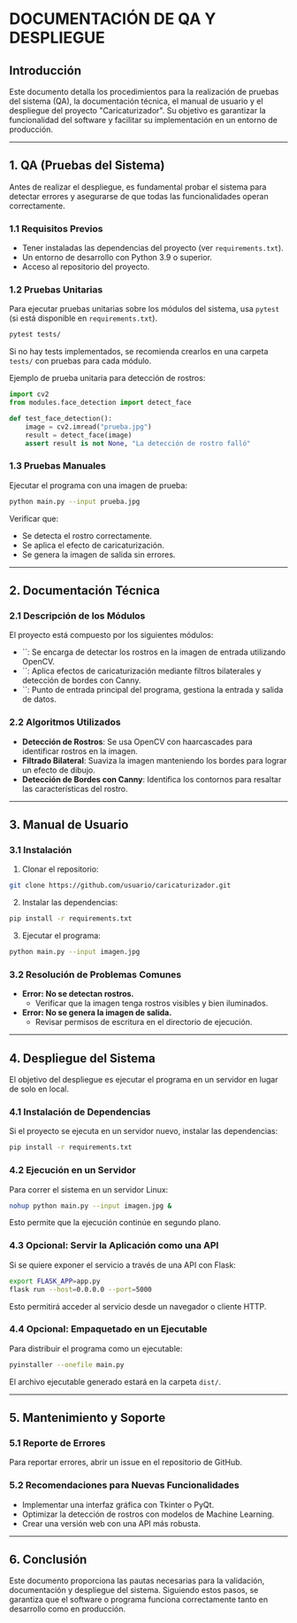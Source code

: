 # DOCUMENTACIÓN DE QA Y DESPLIEGUE

## Introducción

Este documento detalla los procedimientos para la realización de pruebas del sistema (QA), la documentación técnica, el manual de usuario y el despliegue del proyecto "Caricaturizador". Su objetivo es garantizar la funcionalidad del software y facilitar su implementación en un entorno de producción.

---

## 1. QA (Pruebas del Sistema)

Antes de realizar el despliegue, es fundamental probar el sistema para detectar errores y asegurarse de que todas las funcionalidades operan correctamente.

### **1.1 Requisitos Previos**

- Tener instaladas las dependencias del proyecto (ver `requirements.txt`).
- Un entorno de desarrollo con Python 3.9 o superior.
- Acceso al repositorio del proyecto.

### **1.2 Pruebas Unitarias**

Para ejecutar pruebas unitarias sobre los módulos del sistema, usa `pytest` (si está disponible en `requirements.txt`).

```bash
pytest tests/
```

Si no hay tests implementados, se recomienda crearlos en una carpeta `tests/` con pruebas para cada módulo.

Ejemplo de prueba unitaria para detección de rostros:

```python
import cv2
from modules.face_detection import detect_face  

def test_face_detection():
    image = cv2.imread("prueba.jpg")
    result = detect_face(image)
    assert result is not None, "La detección de rostro falló"
```

### **1.3 Pruebas Manuales**

Ejecutar el programa con una imagen de prueba:

```bash
python main.py --input prueba.jpg
```

Verificar que:

- Se detecta el rostro correctamente.
- Se aplica el efecto de caricaturización.
- Se genera la imagen de salida sin errores.

---

## 2. Documentación Técnica

### **2.1 Descripción de los Módulos**

El proyecto está compuesto por los siguientes módulos:

- ``: Se encarga de detectar los rostros en la imagen de entrada utilizando OpenCV.
- ``: Aplica efectos de caricaturización mediante filtros bilaterales y detección de bordes con Canny.
- ``: Punto de entrada principal del programa, gestiona la entrada y salida de datos.

### **2.2 Algoritmos Utilizados**

- **Detección de Rostros**: Se usa OpenCV con haarcascades para identificar rostros en la imagen.
- **Filtrado Bilateral**: Suaviza la imagen manteniendo los bordes para lograr un efecto de dibujo.
- **Detección de Bordes con Canny**: Identifica los contornos para resaltar las características del rostro.

---

## 3. Manual de Usuario

### **3.1 Instalación**

1. Clonar el repositorio:

```bash
git clone https://github.com/usuario/caricaturizador.git
```

2. Instalar las dependencias:

```bash
pip install -r requirements.txt
```

3. Ejecutar el programa:

```bash
python main.py --input imagen.jpg
```

### **3.2 Resolución de Problemas Comunes**

- **Error: No se detectan rostros.**
  - Verificar que la imagen tenga rostros visibles y bien iluminados.
- **Error: No se genera la imagen de salida.**
  - Revisar permisos de escritura en el directorio de ejecución.

---

## 4. Despliegue del Sistema

El objetivo del despliegue es ejecutar el programa en un servidor en lugar de solo en local.

### **4.1 Instalación de Dependencias**

Si el proyecto se ejecuta en un servidor nuevo, instalar las dependencias:

```bash
pip install -r requirements.txt
```

### **4.2 Ejecución en un Servidor**

Para correr el sistema en un servidor Linux:

```bash
nohup python main.py --input imagen.jpg &
```

Esto permite que la ejecución continúe en segundo plano.

### **4.3 Opcional: Servir la Aplicación como una API**

Si se quiere exponer el servicio a través de una API con Flask:

```bash
export FLASK_APP=app.py
flask run --host=0.0.0.0 --port=5000
```

Esto permitirá acceder al servicio desde un navegador o cliente HTTP.

### **4.4 Opcional: Empaquetado en un Ejecutable**

Para distribuir el programa como un ejecutable:

```bash
pyinstaller --onefile main.py
```

El archivo ejecutable generado estará en la carpeta `dist/`.

---

## 5. Mantenimiento y Soporte

### **5.1 Reporte de Errores**

Para reportar errores, abrir un issue en el repositorio de GitHub.

### **5.2 Recomendaciones para Nuevas Funcionalidades**

- Implementar una interfaz gráfica con Tkinter o PyQt.
- Optimizar la detección de rostros con modelos de Machine Learning.
- Crear una versión web con una API más robusta.

---

## 6. Conclusión

Este documento proporciona las pautas necesarias para la validación, documentación y despliegue del sistema. Siguiendo estos pasos, se garantiza que el software o programa funciona correctamente tanto en desarrollo como en producción.

